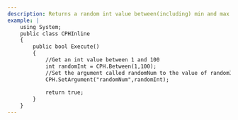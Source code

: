 ```yaml
---
description: Returns a random int value between(including) min and max
example: |
    using System;
    public class CPHInline
    {
        public bool Execute()
        {
            //Get an int value between 1 and 100
            int randomInt = CPH.Between(1,100);
            //Set the argument called randomNum to the value of randomInt
            CPH.SetArgument("randomNum",randomInt);
            
            return true;
        }
    }
---
```

